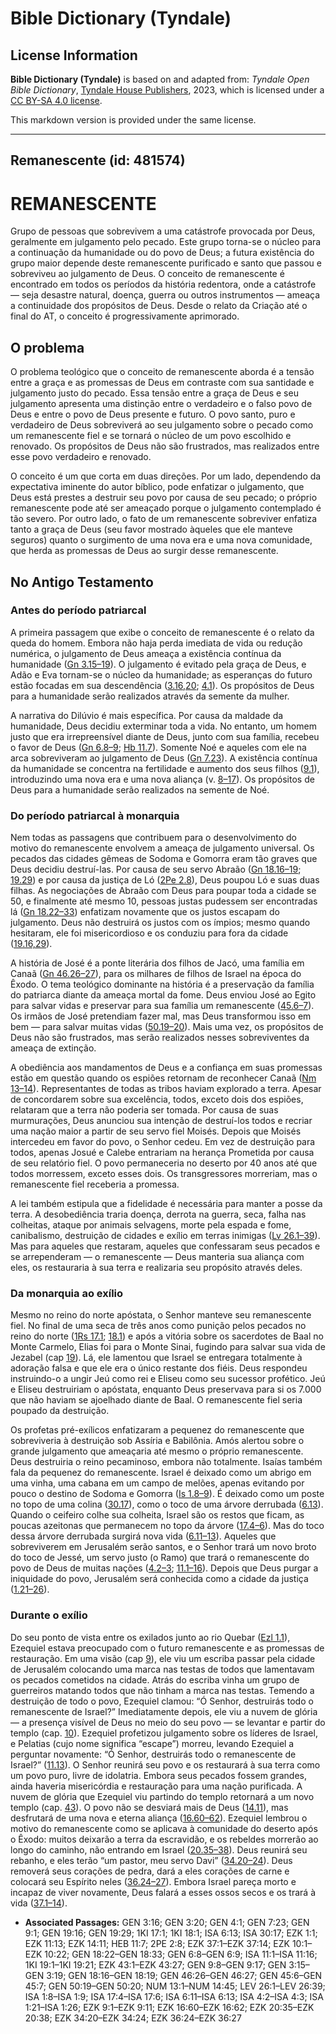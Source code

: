 # Bible Dictionary (Tyndale)

## License Information

**Bible Dictionary (Tyndale)** is based on and adapted from: _Tyndale Open Bible Dictionary_, [Tyndale House Publishers](https://tyndaleopenresources.com/), 2023, which is licensed under a [CC BY-SA 4.0 license](https://creativecommons.org/licenses/by-sa/4.0/legalcode.en).

This markdown version is provided under the same license.



--------------------------------

## Remanescente (id: 481574)

REMANESCENTE
============

Grupo de pessoas que sobrevivem a uma catástrofe provocada por Deus, geralmente em julgamento pelo pecado. Este grupo torna\-se o núcleo para a continuação da humanidade ou do povo de Deus; a futura existência do grupo maior depende deste remanescente purificado e santo que passou e sobreviveu ao julgamento de Deus. O conceito de remanescente é encontrado em todos os períodos da história redentora, onde a catástrofe — seja desastre natural, doença, guerra ou outros instrumentos — ameaça a continuidade dos propósitos de Deus. Desde o relato da Criação até o final do AT, o conceito é progressivamente aprimorado.

O problema
----------

O problema teológico que o conceito de remanescente aborda é a tensão entre a graça e as promessas de Deus em contraste com sua santidade e julgamento justo do pecado. Essa tensão entre a graça de Deus e seu julgamento apresenta uma distinção entre o verdadeiro e o falso povo de Deus e entre o povo de Deus presente e futuro. O povo santo, puro e verdadeiro de Deus sobreviverá ao seu julgamento sobre o pecado como um remanescente fiel e se tornará o núcleo de um povo escolhido e renovado. Os propósitos de Deus não são frustrados, mas realizados entre esse povo verdadeiro e renovado.

O conceito é um que corta em duas direções. Por um lado, dependendo da expectativa iminente do autor bíblico, pode enfatizar o julgamento, que Deus está prestes a destruir seu povo por causa de seu pecado; o próprio remanescente pode até ser ameaçado porque o julgamento contemplado é tão severo. Por outro lado, o fato de um remanescente sobreviver enfatiza tanto a graça de Deus (seu favor mostrado àqueles que ele manteve seguros) quanto o surgimento de uma nova era e uma nova comunidade, que herda as promessas de Deus ao surgir desse remanescente.

No Antigo Testamento
--------------------

### Antes do período patriarcal

A primeira passagem que exibe o conceito de remanescente é o relato da queda do homem. Embora não haja perda imediata de vida ou redução numérica, o julgamento de Deus ameaça a existência contínua da humanidade ([Gn 3\.15–19](https://ref.ly/Gen3:15-Gen3:19)). O julgamento é evitado pela graça de Deus, e Adão e Eva tornam\-se o núcleo da humanidade; as esperanças do futuro estão focadas em sua descendência ([3\.16,20](https://ref.ly/Gen3:16,Gen3:20); [4\.1](https://ref.ly/Gen4:1)). Os propósitos de Deus para a humanidade serão realizados através da semente da mulher.

A narrativa do Dilúvio é mais específica. Por causa da maldade da humanidade, Deus decidiu exterminar toda a vida. No entanto, um homem justo que era irrepreensível diante de Deus, junto com sua família, recebeu o favor de Deus ([Gn 6\.8–9](https://ref.ly/Gen6:8-Gen6:9); [Hb 11\.7](https://ref.ly/Heb11:7)). Somente Noé e aqueles com ele na arca sobreviveram ao julgamento de Deus ([Gn 7\.23](https://ref.ly/Gen7:23)). A existência contínua da humanidade se concentra na fertilidade e aumento dos seus filhos ([9\.1](https://ref.ly/Gen9:1)), introduzindo uma nova era e uma nova aliança (v. [8–17](https://ref.ly/Gen9:8-Gen9:17)). Os propósitos de Deus para a humanidade serão realizados na semente de Noé.

### Do período patriarcal à monarquia

Nem todas as passagens que contribuem para o desenvolvimento do motivo do remanescente envolvem a ameaça de julgamento universal. Os pecados das cidades gêmeas de Sodoma e Gomorra eram tão graves que Deus decidiu destruí\-las. Por causa de seu servo Abraão ([Gn 18\.16–19](https://ref.ly/Gen18:16-Gen18:19); [19\.29](https://ref.ly/Gen19:29)) e por causa da justiça de Ló ([2Pe 2\.8](https://ref.ly/2Pet2:8)), Deus poupou Ló e suas duas filhas. As negociações de Abraão com Deus para poupar toda a cidade se 50, e finalmente até mesmo 10, pessoas justas pudessem ser encontradas lá ([Gn 18\.22–33](https://ref.ly/Gen18:22-Gen18:33)) enfatizam novamente que os justos escapam do julgamento. Deus não destruirá os justos com os ímpios; mesmo quando hesitaram, ele foi misericordioso e os conduziu para fora da cidade ([19\.16,29](https://ref.ly/Gen19:16,Gen19:29)).

A história de José é a ponte literária dos filhos de Jacó, uma família em Canaã ([Gn 46\.26–27](https://ref.ly/Gen46:26-Gen46:27)), para os milhares de filhos de Israel na época do Êxodo. O tema teológico dominante na história é a preservação da família do patriarca diante da ameaça mortal da fome. Deus enviou José ao Egito para salvar vidas e preservar para sua família um remanescente ([45\.6–7](https://ref.ly/Gen45:6-Gen45:7)). Os irmãos de José pretendiam fazer mal, mas Deus transformou isso em bem — para salvar muitas vidas ([50\.19–20](https://ref.ly/Gen50:19-Gen50:20)). Mais uma vez, os propósitos de Deus não são frustrados, mas serão realizados nesses sobreviventes da ameaça de extinção.

A obediência aos mandamentos de Deus e a confiança em suas promessas estão em questão quando os espiões retornam de reconhecer Canaã ([Nm 13–14](https://ref.ly/Num13:1-Num14:45)). Representantes de todas as tribos haviam explorado a terra. Apesar de concordarem sobre sua excelência, todos, exceto dois dos espiões, relataram que a terra não poderia ser tomada. Por causa de suas murmurações, Deus anunciou sua intenção de destruí\-los todos e recriar uma nação maior a partir de seu servo fiel Moisés. Depois que Moisés intercedeu em favor do povo, o Senhor cedeu. Em vez de destruição para todos, apenas Josué e Calebe entrariam na herança Prometida por causa de seu relatório fiel. O povo permaneceria no deserto por 40 anos até que todos morressem, exceto esses dois. Os transgressores morreriam, mas o remanescente fiel receberia a promessa.

A lei também estipula que a fidelidade é necessária para manter a posse da terra. A desobediência traria doença, derrota na guerra, seca, falha nas colheitas, ataque por animais selvagens, morte pela espada e fome, canibalismo, destruição de cidades e exílio em terras inimigas ([Lv 26\.1–39](https://ref.ly/Lev26:1-Lev26:39)). Mas para aqueles que restaram, aqueles que confessaram seus pecados e se arrependeram — o remanescente — Deus manteria sua aliança com eles, os restauraria à sua terra e realizaria seu propósito através deles.

### Da monarquia ao exílio

Mesmo no reino do norte apóstata, o Senhor manteve seu remanescente fiel. No final de uma seca de três anos como punição pelos pecados no reino do norte ([1Rs 17\.1](https://ref.ly/1Kgs17:1); [18\.1](https://ref.ly/1Kgs18:1)) e após a vitória sobre os sacerdotes de Baal no Monte Carmelo, Elias foi para o Monte Sinai, fugindo para salvar sua vida de Jezabel (cap [19](https://ref.ly/1Kgs19:1-1Kgs19:21)). Lá, ele lamentou que Israel se entregara totalmente à adoração falsa e que ele era o único restante dos fiéis. Deus respondeu instruindo\-o a ungir Jeú como rei e Eliseu como seu sucessor profético. Jeú e Eliseu destruiriam o apóstata, enquanto Deus preservava para si os 7\.000 que não haviam se ajoelhado diante de Baal. O remanescente fiel seria poupado da destruição.

Os profetas pré\-exílicos enfatizaram a pequenez do remanescente que sobreviveria à destruição sob Assíria e Babilônia. Amós alertou sobre o grande julgamento que ameaçaria até mesmo o próprio remanescente. Deus destruiria o reino pecaminoso, embora não totalmente. Isaías também fala da pequenez do remanescente. Israel é deixado como um abrigo em uma vinha, uma cabana em um campo de melões, apenas evitando por pouco o destino de Sodoma e Gomorra ([Is 1\.8–9](https://ref.ly/Isa1:8-Isa1:9)). É deixado como um poste no topo de uma colina ([30\.17](https://ref.ly/Isa30:17)), como o toco de uma árvore derrubada ([6\.13](https://ref.ly/Isa6:13)). Quando o ceifeiro colhe sua colheita, Israel são os restos que ficam, as poucas azeitonas que permanecem no topo da árvore ([17\.4–6](https://ref.ly/Isa17:4-Isa17:6)). Mas do toco dessa árvore derrubada surgirá nova vida ([6\.11–13](https://ref.ly/Isa6:11-Isa6:13)). Aqueles que sobreviverem em Jerusalém serão santos, e o Senhor trará um novo broto do toco de Jessé, um servo justo (o Ramo) que trará o remanescente do povo de Deus de muitas nações ([4\.2–3](https://ref.ly/Isa4:2-Isa4:3); [11\.1–16](https://ref.ly/Isa11:1-Isa11:16)). Depois que Deus purgar a iniquidade do povo, Jerusalém será conhecida como a cidade da justiça ([1\.21–26](https://ref.ly/Isa1:21-Isa1:26)).

### Durante o exílio

Do seu ponto de vista entre os exilados junto ao rio Quebar ([Ezl 1\.1](https://ref.ly/Ezek1:1)), Ezequiel estava preocupado com o futuro remanescente e as promessas de restauração. Em uma visão (cap [9](https://ref.ly/Ezek9:1-Ezek9:11)), ele viu um escriba passar pela cidade de Jerusalém colocando uma marca nas testas de todos que lamentavam os pecados cometidos na cidade. Atrás do escriba vinha um grupo de guerreiros matando todos que não tinham a marca nas testas. Temendo a destruição de todo o povo, Ezequiel clamou: “Ó Senhor, destruirás todo o remanescente de Israel?” Imediatamente depois, ele viu a nuvem de glória — a presença visível de Deus no meio do seu povo — se levantar e partir do templo (cap. [10](https://ref.ly/Ezek10:1-Ezek10:22)). Ezequiel profetizou julgamento sobre os líderes de Israel, e Pelatias (cujo nome significa “escape”) morreu, levando Ezequiel a perguntar novamente: “Ó Senhor, destruirás todo o remanescente de Israel?” ([11\.13](https://ref.ly/Ezek11:13)). O Senhor reunirá seu povo e os restaurará à sua terra como um povo puro, livre de idolatria. Embora seus pecados fossem grandes, ainda haveria misericórdia e restauração para uma nação purificada. A nuvem de glória que Ezequiel viu partindo do templo retornará a um novo templo (cap. [43](https://ref.ly/Ezek43:1-Ezek43:27)). O povo não se desviará mais de Deus ([14\.11](https://ref.ly/Ezek14:11)), mas desfrutará de uma nova e eterna aliança ([16\.60–62](https://ref.ly/Ezek16:60-Ezek16:62)). Ezequiel lembrou o motivo do remanescente como se aplicava à comunidade do deserto após o Êxodo: muitos deixarão a terra da escravidão, e os rebeldes morrerão ao longo do caminho, não entrando em Israel ([20\.35–38](https://ref.ly/Ezek20:35-Ezek20:38)). Deus reunirá seu rebanho, e eles terão “um pastor, meu servo Davi” ([34\.20–24](https://ref.ly/Ezek34:20-Ezek34:24)). Deus removerá seus corações de pedra, dará a eles corações de carne e colocará seu Espírito neles ([36\.24–27](https://ref.ly/Ezek36:24-Ezek36:27)). Embora Israel pareça morto e incapaz de viver novamente, Deus falará a esses ossos secos e os trará à vida ([37\.1–14](https://ref.ly/Ezek37:1-Ezek37:14)).

* **Associated Passages:** GEN 3:16; GEN 3:20; GEN 4:1; GEN 7:23; GEN 9:1; GEN 19:16; GEN 19:29; 1KI 17:1; 1KI 18:1; ISA 6:13; ISA 30:17; EZK 1:1; EZK 11:13; EZK 14:11; HEB 11:7; 2PE 2:8; EZK 37:1–EZK 37:14; EZK 10:1–EZK 10:22; GEN 18:22–GEN 18:33; GEN 6:8–GEN 6:9; ISA 11:1–ISA 11:16; 1KI 19:1–1KI 19:21; EZK 43:1–EZK 43:27; GEN 9:8–GEN 9:17; GEN 3:15–GEN 3:19; GEN 18:16–GEN 18:19; GEN 46:26–GEN 46:27; GEN 45:6–GEN 45:7; GEN 50:19–GEN 50:20; NUM 13:1–NUM 14:45; LEV 26:1–LEV 26:39; ISA 1:8–ISA 1:9; ISA 17:4–ISA 17:6; ISA 6:11–ISA 6:13; ISA 4:2–ISA 4:3; ISA 1:21–ISA 1:26; EZK 9:1–EZK 9:11; EZK 16:60–EZK 16:62; EZK 20:35–EZK 20:38; EZK 34:20–EZK 34:24; EZK 36:24–EZK 36:27

